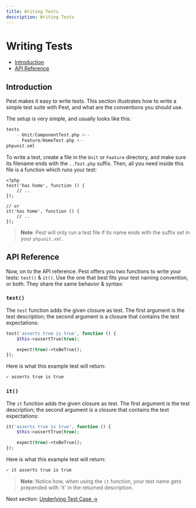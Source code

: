 ```yaml
---
title: Writing Tests
description: Writing Tests
---
```


# Writing Tests

- [Introduction](#introduction)
- [API Reference](#api-reference)

<a name="introduction"></a>
## Introduction

Pest makes it easy to write tests. This section illustrates how to write
a simple test suite with Pest, and what are the conventions you should use.

The setup is very simple, and usually looks like this:

```php
tests
    - Unit/ComponentTest.php <--
    - Feature/HomeTest.php <--
phpunit.xml
```

To write a test, create a file in the `Unit` or `Feature` directory,
and make sure its filename ends with the `..Test.php` suffix.
Then, all you need inside this file is a function which runs your test:

```
<?php
test('has home', function () {
    // ..
});

// or
it('has home', function () {
    // ..
});
```

> **Note**: Pest will only run a test file if its name ends with the suffix set in your `phpunit.xml`.

<a name="api-reference"></a>
## API Reference

Now, on to the API reference. Pest offers you two functions to write your tests: `test()` & `it()`.
Use the one that best fits your test naming convention, or both. They share the same behavior & syntax:

### `test()`

The `test` function adds the given closure as test. The first argument is the test
description; the second argument is a closure that contains the test expectations:

```php
test('asserts true is true', function () {
    $this->assertTrue(true);

    expect(true)->toBeTrue();
});
```

Here is what this example test will return:
```bash
✓ asserts true is true
```

### `it()`

The `it` function adds the given closure as test. The first argument is the test
description; the second argument is a closure that contains the test expectations:

```php
it('asserts true is true', function () {
    $this->assertTrue(true);

    expect(true)->toBeTrue();
});
```

Here is what this example test will return:
```bash
✓ it asserts true is true
```

> **Note**: Notice how, when using the `it` function, your test name gets prepended with 'it' in the 
returned description.

Next section: [Underlying Test Case →](/docs/underlying-test-case)
